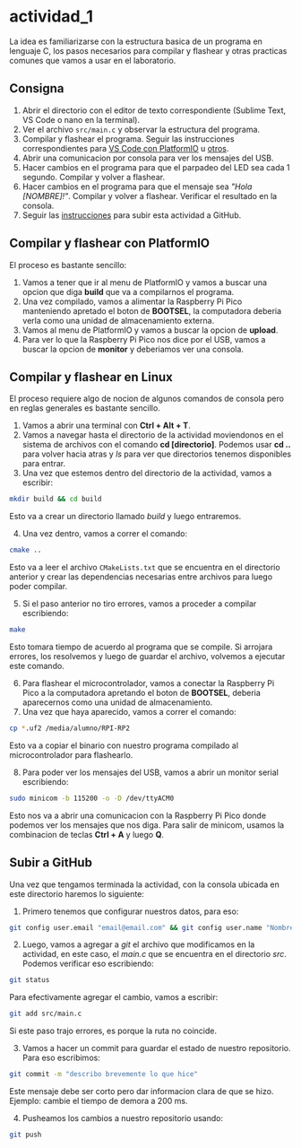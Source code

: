 # actividad_1

La idea es familiarizarse con la estructura basica de un programa en lenguaje C, los pasos necesarios para compilar y flashear y otras practicas comunes que vamos a usar en el laboratorio.

## Consigna

1. Abrir el directorio con el editor de texto correspondiente (Sublime Text, VS Code o nano en la terminal).
2. Ver el archivo `src/main.c` y observar la estructura del programa.
3. Compilar y flashear el programa. Seguir las instrucciones correspondientes para [VS Code con PlatformIO](#compilar-y-flashear-con-platformio) u [otros](#compilar-y-flashear-en-linux).
4. Abrir una comunicacion por consola para ver los mensajes del USB.
5. Hacer cambios en el programa para que el parpadeo del LED sea cada 1 segundo. Compilar y volver a flashear.
6. Hacer cambios en el programa para que el mensaje sea _"Hola [NOMBRE]!"_. Compilar y volver a flashear. Verificar el resultado en la consola.
7. Seguir las [instrucciones](#subir-a-github) para subir esta actividad a GitHub.

## Compilar y flashear con PlatformIO

El proceso es bastante sencillo:

1. Vamos a tener que ir al menu de PlatformIO y vamos a buscar una opcion que diga **build** que va a compilarnos el programa.
2. Una vez compilado, vamos a alimentar la Raspberry Pi Pico manteniendo apretado el boton de **BOOTSEL**, la computadora deberia verla como una unidad de almacenamiento externa.
3. Vamos al menu de PlatformIO y vamos a buscar la opcion de **upload**.
4. Para ver lo que la Raspberry Pi Pico nos dice por el USB, vamos a buscar la opcion de **monitor** y deberiamos ver una consola.

## Compilar y flashear en Linux

El proceso requiere algo de nocion de algunos comandos de consola pero en reglas generales es bastante sencillo.

1. Vamos a abrir una terminal con **Ctrl + Alt + T**.
2. Vamos a navegar hasta el directorio de la actividad moviendonos en el sistema de archivos con el comando **cd [directorio]**. Podemos usar **cd ..** para volver hacia atras y *ls* para ver que directorios tenemos disponibles para entrar.
3. Una vez que estemos dentro del directorio de la actividad, vamos a escribir:

```bash
mkdir build && cd build
```

Esto va a crear un directorio llamado _build_ y luego entraremos.

4. Una vez dentro, vamos a correr el comando:

```bash
cmake ..
```

Esto va a leer el archivo `CMakeLists.txt` que se encuentra en el directorio anterior y crear las dependencias necesarias entre archivos para luego poder compilar.

5. Si el paso anterior no tiro errores, vamos a proceder a compilar escribiendo:

```bash
make
```

Esto tomara tiempo de acuerdo al programa que se compile. Si arrojara errores, los resolvemos y luego de guardar el archivo, volvemos a ejecutar este comando.

6. Para flashear el microcontrolador, vamos a conectar la Raspberry Pi Pico a la computadora apretando el boton de **BOOTSEL**, deberia aparecernos como una unidad de almacenamiento.
7. Una vez que haya aparecido, vamos a correr el comando:

```bash
cp *.uf2 /media/alumno/RPI-RP2
```

Esto va a copiar el binario con nuestro programa compilado al microcontrolador para flashearlo.

8. Para poder ver los mensajes del USB, vamos a abrir un monitor serial escribiendo:

```bash
sudo minicom -b 115200 -o -D /dev/ttyACM0
```

Esto nos va a abrir una comunicacion con la Raspberry Pi Pico donde podemos ver los mensajes que nos diga. Para salir de minicom, usamos la combinacion de teclas **Ctrl + A** y luego **Q**.

## Subir a GitHub

Una vez que tengamos terminada la actividad, con la consola ubicada en este directorio haremos lo siguiente:

1. Primero tenemos que configurar nuestros datos, para eso:

```bash
git config user.email "email@email.com" && git config user.name "Nombre Apellido"
```

2. Luego, vamos a agregar a _git_ el archivo que modificamos en la actividad, en este caso, el _main.c_ que se encuentra en el directorio _src_. Podemos verificar eso escribiendo:

```bash
git status
```

Para efectivamente agregar el cambio, vamos a escribir:

```bash
git add src/main.c
```

Si este paso trajo errores, es porque la ruta no coincide.

3. Vamos a hacer un commit para guardar el estado de nuestro repositorio. Para eso escribimos:

```bash
git commit -m "describo brevemente lo que hice"
```

Este mensaje debe ser corto pero dar informacion clara de que se hizo. Ejemplo: cambie el tiempo de demora a 200 ms.

4. Pusheamos los cambios a nuestro repositorio usando:

```bash
git push
```
